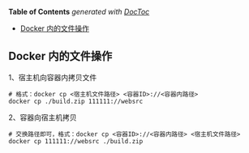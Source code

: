 <!-- START doctoc generated TOC please keep comment here to allow auto update -->
<!-- DON'T EDIT THIS SECTION, INSTEAD RE-RUN doctoc TO UPDATE -->
**Table of Contents**  *generated with [DocToc](https://github.com/thlorenz/doctoc)*

- [Docker 内的文件操作](#docker-%E5%86%85%E7%9A%84%E6%96%87%E4%BB%B6%E6%93%8D%E4%BD%9C)

<!-- END doctoc generated TOC please keep comment here to allow auto update -->

## Docker 内的文件操作

1、宿主机向容器内拷贝文件

    # 格式：docker cp <宿主机文件路径> <容器ID>://<容器内路径>
    docker cp ./build.zip 111111://websrc

2、容器向宿主机拷贝

    # 交换路径即可，格式：docker cp <容器ID>://<容器内路径> <宿主机文件路径>
    docker cp 111111://websrc ./build.zip
